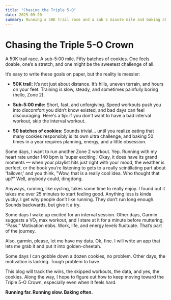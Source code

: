 ```yaml
---
title: "Chasing the Triple 5-O"
date: 2025-09-20
summary: Running a 50K trail race and a sub 5 minute mile and baking 50 bathces of cookies can't be too hard.  Can it?
---
```



# Chasing the Triple 5-O Crown

A 50K trail race. A sub-5:00 mile. Fifty batches of cookies. One feels doable, one’s a stretch, and one might be the sweetest challenge of all.

It’s easy to write these goals on paper, but the reality is messier:

- **50K trail:** It’s not just about distance. It’s hills, uneven terrain, and hours on your feet. Training is slow, steady, and sometimes painfully boring (hello, Zone 2).  

- **Sub-5:00 mile:** Short, fast, and unforgiving. Speed workouts push you into discomfort you didn’t know existed, and bad days can feel discouraging.  Here's a tip: if you don't want to have a bad interval workout, skip the interval workout.  

- **50 batches of cookies:** Sounds trivial… until you realize eating that many cookies responsibly is its own ultra challenge, and baking 50 times in a year requires planning, energy, and a little obsession.

<p>Some days, I want to run another Zone 2 workout. Yep. Running with my heart rate under 140 bpm is 'super exciting.' Okay, it does have its grand moments — when your playlist hits just right with your mood, the weather is perfect, or the book you’re listening to gets to a really scintillating part about 'failover,' and you think, "Wow, that is a really cool idea. Who thought that up?" Well, anybody could, dingdong.</p>

<p>Anyways, running, like cycling, takes some time to really enjoy. I found out it takes me over 25 minutes to start feeling good. Anything less is kinda yucky. I get why people don’t like running. They don’t run long enough. Sounds backwards, but give it a try.</p>

<p>Some days I wake up excited for an interval session. Other days, Garmin suggests a VO₂ max workout, and I stare at it for a minute before muttering, “Pass.” Motivation ebbs. Work, life, and energy levels fluctuate. That’s part of the journey.</p>

<p>Also, garmin, please, let me have my data.  Ok, fine. I will write an app that lets me grab it and put it into golden-cheetah.</p> 

<p>Some days I can gobble down a dozen cookies, no problem. Other days, the motivation is lacking. Tough problem to have.</p>

<p>This blog will track the wins, the skipped workouts, the data, and yes, the cookies. Along the way, I hope to figure out how to keep moving toward the Triple 5-O Crown, especially even when it feels hard.</p>

**Running far. Running slow. Baking often.**




